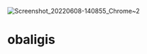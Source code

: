 ![Screenshot_20220608-140855_Chrome~2](https://user-images.githubusercontent.com/106850073/172635442-b56ef4c5-18d6-404f-b77b-c5936151cb37.jpg)
# obaligis
